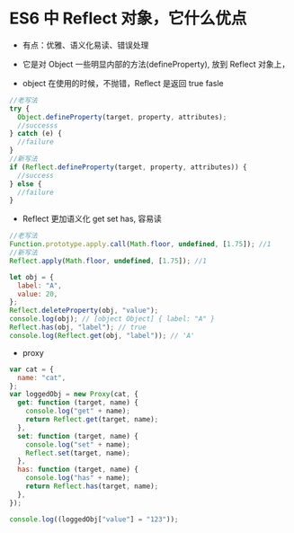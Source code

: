 # ES6 中 Reflect 对象，它什么优点

- 有点：优雅、语义化易读、错误处理

- 它是对 Object 一些明显内部的方法(defineProperty), 放到 Reflect 对象上，

- object 在使用的时候，不抛错，Reflect 是返回 true fasle

```js
//老写法
try {
  Object.defineProperty(target, property, attributes);
  //successs
} catch (e) {
  //failure
}
//新写法
if (Reflect.defineProperty(target, property, attributes)) {
  //success
} else {
  //failure
}
```

- Reflect 更加语义化 get set has, 容易读

```js
//老写法
Function.prototype.apply.call(Math.floor, undefined, [1.75]); //1
//新写法
Reflect.apply(Math.floor, undefined, [1.75]); //1

let obj = {
  label: "A",
  value: 20,
};
Reflect.deleteProperty(obj, "value");
console.log(obj); // [object Object] { label: "A" }
Reflect.has(obj, "label"); // true
console.log(Reflect.get(obj, "label")); // 'A'
```

- proxy

```js
var cat = {
  name: "cat",
};
var loggedObj = new Proxy(cat, {
  get: function (target, name) {
    console.log("get" + name);
    return Reflect.get(target, name);
  },
  set: function (target, name) {
    console.log("set" + name);
    Reflect.set(target, name);
  },
  has: function (target, name) {
    console.log("has" + name);
    return Reflect.has(target, name);
  },
});

console.log((loggedObj["value"] = "123"));
```
